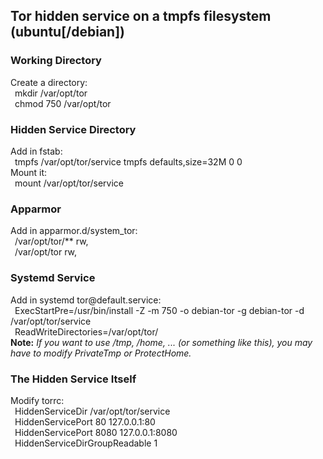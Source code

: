 ##	Tor hidden service on a tmpfs filesystem (ubuntu[/debian])
  
### Working Directory
Create a directory:  
	&ensp;mkdir /var/opt/tor  
	&ensp;chmod 750 /var/opt/tor  
  
### Hidden Service Directory
Add in fstab:  
	&ensp;tmpfs /var/opt/tor/service tmpfs defaults,size=32M 0 0  
Mount it:  
	&ensp;mount /var/opt/tor/service  
  
### Apparmor
Add in apparmor.d/system_tor:  
	&ensp;/var/opt/tor/** rw,  
	&ensp;/var/opt/tor rw,  
  
### Systemd Service
Add in systemd tor\@&#65279;default.service:  
	&ensp;ExecStartPre=/usr/bin/install -Z -m 750 -o debian-tor -g debian-tor -d /var/opt/tor/service  
	&ensp;ReadWriteDirectories=/var/opt/tor/  
**Note:** *If you want to use /tmp, /home, ... (or something like this), you may have to modify PrivateTmp or ProtectHome.*  
  
### The Hidden Service Itself
Modify torrc:  
	&ensp;HiddenServiceDir /var/opt/tor/service  
	&ensp;HiddenServicePort 80 127.0.0.1:80  
	&ensp;HiddenServicePort 8080 127.0.0.1:8080  
	&ensp;HiddenServiceDirGroupReadable 1  


